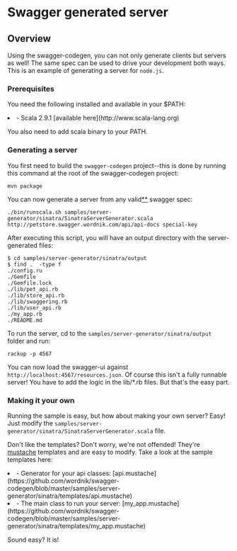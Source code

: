 # Swagger generated server

## Overview
Using the swagger-codegen, you can not only generate clients but servers as well!  The same spec can be used to drive your
development both ways.  This is an example of generating a server for `node.js`.

### Prerequisites
You need the following installed and available in your $PATH:

<li>- Scala 2.9.1 [available here](http://www.scala-lang.org)

You also need to add scala binary to your PATH.

### Generating a server
You first need to build the `swagger-codegen` project--this is done by running this command at the root of the swagger-codegen project:

```
mvn package
```

You can now generate a server from any valid[**](https://github.com/wordnik/swagger-codegen/blob/master/README.md#validating-your-swagger-spec) swagger spec:

```
./bin/runscala.sh samples/server-generator/sinatra/SinatraServerGenerator.scala http://petstore.swagger.wordnik.com/api/api-docs special-key
```

After executing this script, you will have an output directory with the server-generated files:

```
$ cd samples/server-generator/sinatra/output
$ find .  -type f
./config.ru
./Gemfile
./Gemfile.lock
./lib/pet_api.rb
./lib/store_api.rb
./lib/swaggering.rb
./lib/user_api.rb
./my_app.rb
./README.md
```

To run the server, cd to the `samples/server-generator/sinatra/output` folder and run:

```
rackup -p 4567
```

You can now load the swagger-ui against `http://localhost:4567/resources.json`.  Of course this isn't a fully
runnable server!  You have to add the logic in the lib/*.rb files.  But that's the easy part.


### Making it your own
Running the sample is easy, but how about making your own server?  Easy!  Just modify the `samples/server-generator/sinatra/SinatraServerGenerator.scala` file.

Don't like the templates?  Don't worry, we're not offended!  They're [mustache](http://mustache.github.com/) templates and are easy to modify.
Take a look at the sample templates here:

<li> - Generator for your api classes: [api.mustache](https://github.com/wordnik/swagger-codegen/blob/master/samples/server-generator/sinatra/templates/api.mustache)

<li> - The main class to run your server: [my_app.mustache](https://github.com/wordnik/swagger-codegen/blob/master/samples/server-generator/sinatra/templates/my_app.mustache)


Sound easy?  It is!
